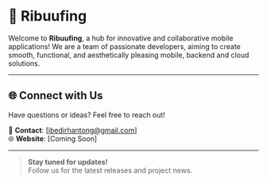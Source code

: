 # 🌟 Ribuufing

Welcome to **Ribuufing**, a hub for innovative and collaborative mobile applications! We are a team of passionate developers, aiming to create smooth, functional, and aesthetically pleasing mobile, backend and cloud solutions. 

---

## 🌐 Connect with Us

Have questions or ideas? Feel free to reach out!

📧 **Contact**: [ibedirhantong@gmail.com]  
🌐 **Website**: [Coming Soon]

---

> **Stay tuned for updates!**  
> Follow us for the latest releases and project news.
